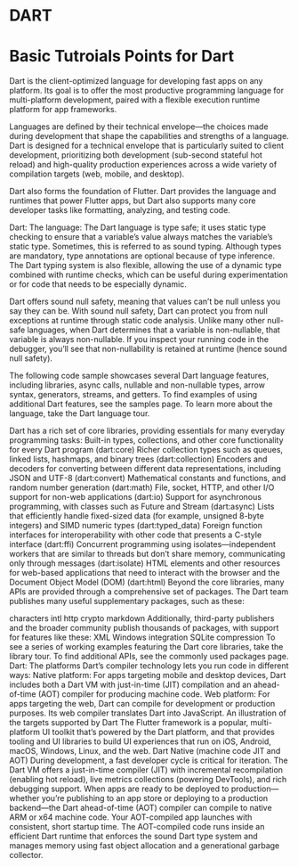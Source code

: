 # DART
# Basic Tutroials Points for Dart

Dart is the client-optimized language for developing fast apps on any platform. Its goal is to offer the most productive programming language for multi-platform development, paired with a flexible execution runtime platform for app frameworks.

Languages are defined by their technical envelope—the choices made during development that shape the capabilities and strengths of a language. Dart is designed for a technical envelope that is particularly suited to client development, prioritizing both development (sub-second stateful hot reload) and high-quality production experiences across a wide variety of compilation targets (web, mobile, and desktop).

Dart also forms the foundation of Flutter. Dart provides the language and runtimes that power Flutter apps, but Dart also supports many core developer tasks like formatting, analyzing, and testing code.

Dart: The language:
The Dart language is type safe; it uses static type checking to ensure that a variable’s value always matches the variable’s static type. Sometimes, this is referred to as sound typing. Although types are mandatory, type annotations are optional because of type inference. The Dart typing system is also flexible, allowing the use of a dynamic type combined with runtime checks, which can be useful during experimentation or for code that needs to be especially dynamic.

Dart offers sound null safety, meaning that values can’t be null unless you say they can be. With sound null safety, Dart can protect you from null exceptions at runtime through static code analysis. Unlike many other null-safe languages, when Dart determines that a variable is non-nullable, that variable is always non-nullable. If you inspect your running code in the debugger, you’ll see that non-nullability is retained at runtime (hence sound null safety).

The following code sample showcases several Dart language features, including libraries, async calls, nullable and non-nullable types, arrow syntax, generators, streams, and getters. To find examples of using additional Dart features, see the samples page. To learn more about the language, take the Dart language tour.

Dart has a rich set of core libraries, providing essentials for many everyday programming tasks:
Built-in types, collections, and other core functionality for every Dart program (dart:core)
Richer collection types such as queues, linked lists, hashmaps, and binary trees (dart:collection)
Encoders and decoders for converting between different data representations, including JSON and UTF-8 (dart:convert)
Mathematical constants and functions, and random number generation (dart:math)
File, socket, HTTP, and other I/O support for non-web applications (dart:io)
Support for asynchronous programming, with classes such as Future and Stream (dart:async)
Lists that efficiently handle fixed-sized data (for example, unsigned 8-byte integers) and SIMD numeric types (dart:typed_data)
Foreign function interfaces for interoperability with other code that presents a C-style interface (dart:ffi)
Concurrent programming using isolates—independent workers that are similar to threads but don’t share memory, communicating only through messages (dart:isolate)
HTML elements and other resources for web-based applications that need to interact with the browser and the Document Object Model (DOM) (dart:html)
Beyond the core libraries, many APIs are provided through a comprehensive set of packages. The Dart team publishes many useful supplementary packages, such as these:

characters
intl
http
crypto
markdown
Additionally, third-party publishers and the broader community publish thousands of packages, with support for features like these:
XML
Windows integration
SQLite
compression
To see a series of working examples featuring the Dart core libraries, take the library tour. To find additional APIs, see the commonly used packages page.
Dart: The platforms
Dart’s compiler technology lets you run code in different ways:
Native platform: For apps targeting mobile and desktop devices, Dart includes both a Dart VM with just-in-time (JIT) compilation and an ahead-of-time (AOT) compiler for producing machine code.
Web platform: For apps targeting the web, Dart can compile for development or production purposes. Its web compiler translates Dart into JavaScript.
An illustration of the targets supported by Dart
The Flutter framework is a popular, multi-platform UI toolkit that’s powered by the Dart platform, and that provides tooling and UI libraries to build UI experiences that run on iOS, Android, macOS, Windows, Linux, and the web.
Dart Native (machine code JIT and AOT)
During development, a fast developer cycle is critical for iteration. The Dart VM offers a just-in-time compiler (JIT) with incremental recompilation (enabling hot reload), live metrics collections (powering DevTools), and rich debugging support.
When apps are ready to be deployed to production—whether you’re publishing to an app store or deploying to a production backend—the Dart ahead-of-time (AOT) compiler can compile to native ARM or x64 machine code. Your AOT-compiled app launches with consistent, short startup time.
The AOT-compiled code runs inside an efficient Dart runtime that enforces the sound Dart type system and manages memory using fast object allocation and a generational garbage collector.
